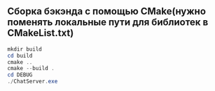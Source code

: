 ## Сборка бэкэнда с помощью CMake(нужно поменять локальные пути для библиотек в CMakeList.txt)
```powershell
mkdir build
cd build
cmake ..
cmake --build .
cd DEBUG
./ChatServer.exe
